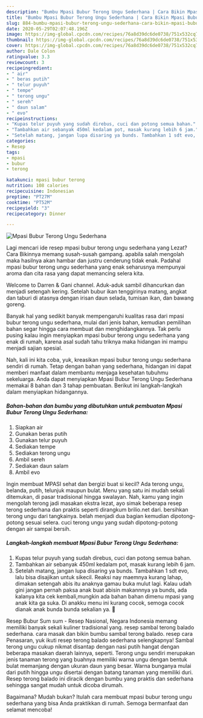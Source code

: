 ```yaml
---
description: "Bumbu Mpasi Bubur Terong Ungu Sederhana | Cara Bikin Mpasi Bubur Terong Ungu Sederhana Yang Sempurna"
title: "Bumbu Mpasi Bubur Terong Ungu Sederhana | Cara Bikin Mpasi Bubur Terong Ungu Sederhana Yang Sempurna"
slug: 884-bumbu-mpasi-bubur-terong-ungu-sederhana-cara-bikin-mpasi-bubur-terong-ungu-sederhana-yang-sempurna
date: 2020-05-29T02:07:48.196Z
image: https://img-global.cpcdn.com/recipes/76a8d39dc6de0738/751x532cq70/mpasi-bubur-terong-ungu-sederhana-foto-resep-utama.jpg
thumbnail: https://img-global.cpcdn.com/recipes/76a8d39dc6de0738/751x532cq70/mpasi-bubur-terong-ungu-sederhana-foto-resep-utama.jpg
cover: https://img-global.cpcdn.com/recipes/76a8d39dc6de0738/751x532cq70/mpasi-bubur-terong-ungu-sederhana-foto-resep-utama.jpg
author: Dale Colon
ratingvalue: 3.3
reviewcount: 3
recipeingredient:
- " air"
- " beras putih"
- " telur puyuh"
- " tempe"
- " terong ungu"
- " sereh"
- " daun salam"
- " evo"
recipeinstructions:
- "Kupas telur puyuh yang sudah direbus, cuci dan potong semua bahan."
- "Tambahkan air sebanyak 450ml kedalam pot, masak kurang lebih 6 jam."
- "Setelah matang, jangan lupa disaring ya bunds. Tambahkan 1 sdt evo, lalu bisa disajikan untuk sikecil. Reaksi nay maemnya kurang lahap, dimakan setengah abis itu anaknya gamau buka mulut lagi. Kalau udah gini jangan pernah paksa anak buat abisin makannnya ya bunds, ada kalanya kita cek kembali,mungkin ada bahan bahan dimenu mpasi yang anak kita ga suka. Di anakku menu ini kurang cocok, semoga cocok dianak anak bunda bunda sekalian ya. 🤗"
categories:
- Resep
tags:
- mpasi
- bubur
- terong

katakunci: mpasi bubur terong 
nutrition: 108 calories
recipecuisine: Indonesian
preptime: "PT27M"
cooktime: "PT52M"
recipeyield: "3"
recipecategory: Dinner

---
```



![Mpasi Bubur Terong Ungu Sederhana](https://img-global.cpcdn.com/recipes/76a8d39dc6de0738/751x532cq70/mpasi-bubur-terong-ungu-sederhana-foto-resep-utama.jpg)

Lagi mencari ide resep mpasi bubur terong ungu sederhana yang Lezat? Cara Bikinnya memang susah-susah gampang. apabila salah mengolah maka hasilnya akan hambar dan justru cenderung tidak enak. Padahal mpasi bubur terong ungu sederhana yang enak seharusnya mempunyai aroma dan cita rasa yang dapat memancing selera kita.

Welcome to Darren &amp; Gani channel. Aduk-aduk sambil dihancurkan dan menjadi setengah kering. Setelah bubur ikan tenggirinya matang, angkat dan taburi di atasnya dengan irisan daun selada, tumisan ikan, dan bawang goreng.

Banyak hal yang sedikit banyak mempengaruhi kualitas rasa dari mpasi bubur terong ungu sederhana, mulai dari jenis bahan, kemudian pemilihan bahan segar hingga cara membuat dan menghidangkannya. Tak perlu pusing kalau ingin menyiapkan mpasi bubur terong ungu sederhana yang enak di rumah, karena asal sudah tahu triknya maka hidangan ini mampu menjadi sajian spesial.


Nah, kali ini kita coba, yuk, kreasikan mpasi bubur terong ungu sederhana sendiri di rumah. Tetap dengan bahan yang sederhana, hidangan ini dapat memberi manfaat dalam membantu menjaga kesehatan tubuhmu sekeluarga. Anda dapat menyiapkan Mpasi Bubur Terong Ungu Sederhana memakai 8 bahan dan 3 tahap pembuatan. Berikut ini langkah-langkah dalam menyiapkan hidangannya.

<!--inarticleads1-->

##### Bahan-bahan dan bumbu yang dibutuhkan untuk pembuatan Mpasi Bubur Terong Ungu Sederhana:

1. Siapkan  air
1. Gunakan  beras putih
1. Gunakan  telur puyuh
1. Sediakan  tempe
1. Sediakan  terong ungu
1. Ambil  sereh
1. Sediakan  daun salam
1. Ambil  evo


Ingin membuat MPASI sehat dan bergizi buat si kecil? Ada terong ungu, belanda, putih, telunjuk maupun bulat. Menu yang satu ini mudah sekali ditemukan, di pasar tradisional hingga swalayan. Nah, kamu yang ingin mengolah terong jadi masakan ekstra lezat, ayo simak beberapa resep terong sederhana dan praktis seperti dirangkum brilio.net dari. bersihkan terong ungu dari tangkainya. belah menjadi dua bagian kemudian dipotong-potong sesuai selera. cuci terong ungu yang sudah dipotong-potong dengan air sampai bersih. 

<!--inarticleads2-->

##### Langkah-langkah membuat Mpasi Bubur Terong Ungu Sederhana:

1. Kupas telur puyuh yang sudah direbus, cuci dan potong semua bahan.
1. Tambahkan air sebanyak 450ml kedalam pot, masak kurang lebih 6 jam.
1. Setelah matang, jangan lupa disaring ya bunds. Tambahkan 1 sdt evo, lalu bisa disajikan untuk sikecil. Reaksi nay maemnya kurang lahap, dimakan setengah abis itu anaknya gamau buka mulut lagi. Kalau udah gini jangan pernah paksa anak buat abisin makannnya ya bunds, ada kalanya kita cek kembali,mungkin ada bahan bahan dimenu mpasi yang anak kita ga suka. Di anakku menu ini kurang cocok, semoga cocok dianak anak bunda bunda sekalian ya. 🤗


Resep Bubur Sum sum - Resep Nasional, Negara Indonesia memang memiliki banyak sekali kuliner tradisional yang. resep sambal terong balado sederhana. cara masak dan bikin bumbu sambal terong balado. resep cara Penasaran, yuk ikuti resep terong balado sederhana selengkapnya! Sambal terong ungu cukup nikmat disantap dengan nasi putih hangat dengan beberapa masakan daerah lainnya, seperti. Terong ungu sendiri merupakan jenis tanaman terong yang buahnya memiliki warna ungu dengan bentuk bulat memanjang dengan ukuran daun yang besar. Warna bunganya mulai dari putih hingga ungu disertai dengan batang tanaman yang memiliki duri. Resep terong balado ini diracik dengan bumbu yang praktis dan sederhana sehingga sangat mudah untuk dicoba dirumah. 

Bagaimana? Mudah bukan? Itulah cara membuat mpasi bubur terong ungu sederhana yang bisa Anda praktikkan di rumah. Semoga bermanfaat dan selamat mencoba!
